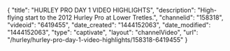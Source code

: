 {
    "title": "HURLEY PRO DAY 1 VIDEO HIGHLIGHTS",
    "description": "High-flying start to the 2012 Hurley Pro at Lower Tretles.",
    "channelid": "158318",
    "videoid": "6419455",
    "date_created": "1444152063",
    "date_modified": "1444152063",
    "type": "captivate",
    "layout": "channelVideo",
    "url": "\/hurley\/hurley-pro-day-1-video-highlights\/158318-6419455"
}